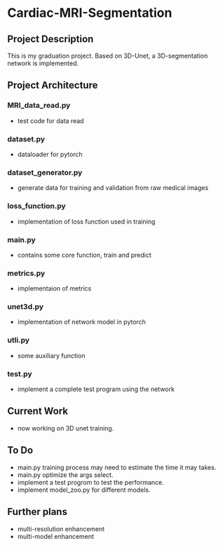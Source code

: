 # Cardiac-MRI-Segmentation  

## Project Description  
This is my graduation project. Based on 3D-Unet, a 3D-segmentation network is implemented. 

## Project Architecture   
### MRI_data_read.py  
- test code for data read  
### dataset.py  
- dataloader for pytorch  
### dataset_generator.py  
- generate data for training and validation from raw medical images  
### loss_function.py  
- implementation of loss function used in training  
### main.py  
- contains some core function, train and predict  
### metrics.py  
- implementaion of metrics  
### unet3d.py  
- implementation of network model in pytorch  
### utli.py  
- some auxiliary function  
### test.py  
- implement a complete test program using the network


## Current Work  
- now working on 3D unet training.  


## To Do  
- main.py training process may need to estimate the time it may takes.  
- main.py optimize the args select.  
- implement a test progrom to test the performance.    
- implement model_zoo.py for different models.  

## Further plans  
- multi-resolution enhancement  
- multi-model enhancement  
